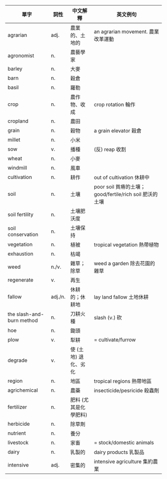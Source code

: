 | 單字 | 詞性 | 中文解釋 | 英文例句 |
| --- | --- | --- | --- |
| agrarian      | adj.   | 農業的、土地的         | an agrarian movement. 農業改革運動 |
| agronomist    | n.     | 農藝學家       |          |
| barley        | n.     | 大麥           |          |
| barn          | n.     | 穀倉           |          |
| basil         | n.     | 羅勒           |          |
| crop          | n.     | 農作物、收成         | crop rotation 輪作      |
| cropland      | n.     | 農田           |          |
| grain         | n.     | 穀物           | a grain elevator 穀倉         |
| millet        | n.     | 小米           |          |
| sow           | v.     | 播種           | (反) reap 收割         |
| wheat         | n.     | 小麥           |          |
| windmill      | n.     | 風車           |          |
| cultivation   | n.     | 耕作           | out of cultivation 休耕中 |
| soil          | n.     | 土壤           | poor soil 貧瘠的土壤；good/fertile/rich soil 肥沃的土壤         |
| soil fertility| n.     | 土壤肥沃度     |          |
| soil conservation | n. | 土壤保持       |          |
| vegetation    | n.     | 植被           | tropical vegetation 熱帶植物 |
| exhaustion    | n.     | 枯竭           |          |
| weed          | n./v.  | 雜草；除草     | weed a garden 除去花園的雜草 |
| regenerate    | v.     | 再生           |          |
| fallow        | adj./n.| 休耕的；休耕地           | lay land fallow 土地休耕 |
| the slash-and-burn method | n.     | 刀耕火種       | slash (v.) 砍         |
| hoe           | n.     | 鋤頭           |          |
| plow          | v.     | 犁耕           | = cultivate/furrow |
| degrade       | v.     | 使 (土地) 退化、劣化         |          |
| region        | n.     | 地區           | tropical regions 熱帶地區 |
| agrichemical  | n.     | 農藥           | insecticide/pesricide 殺蟲劑         |
| fertilizer    | n.     | 肥料 (尤其是化學肥料)           |          |
| herbicide     | n.     | 除草劑         |          |
| nutrient     | n.     | 養分         |          |
| livestock     | n.     | 家畜           | = stock/domestic animals |
| dairy         | n.     | 乳製的         | dairy products 乳製品 |
| intensive     | adj.   | 密集的         | intensive agriculture 集約農業 |
